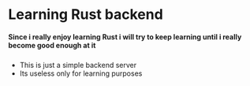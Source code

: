 # Learning Rust backend

#### Since i really enjoy learning Rust i will try to keep learning until i really become good enough at it

#####
- This is just a simple backend server
- Its useless only for learning purposes